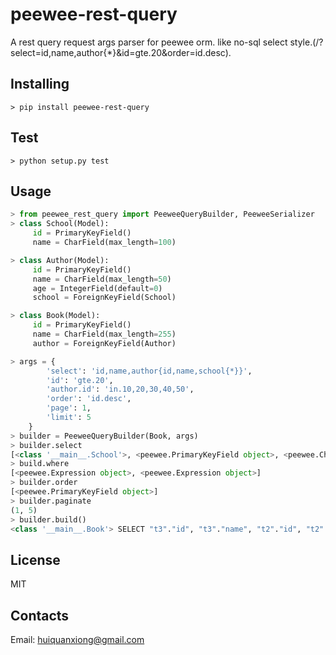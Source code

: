 # peewee-rest-query

A rest query request args parser for peewee orm. like no-sql select style.(/?select=id,name,author{*}&id=gte.20&order=id.desc).

## Installing

    > pip install peewee-rest-query

## Test

    > python setup.py test

## Usage

```python
> from peewee_rest_query import PeeweeQueryBuilder, PeeweeSerializer
> class School(Model):
     id = PrimaryKeyField()
     name = CharField(max_length=100)

> class Author(Model):
     id = PrimaryKeyField()
     name = CharField(max_length=50)
     age = IntegerField(default=0)
     school = ForeignKeyField(School)

> class Book(Model):
     id = PrimaryKeyField()
     name = CharField(max_length=255)
     author = ForeignKeyField(Author)

> args = {
        'select': 'id,name,author{id,name,school{*}}',
        'id': 'gte.20',
        'author.id': 'in.10,20,30,40,50',
        'order': 'id.desc',
        'page': 1,
        'limit': 5
    }
> builder = PeeweeQueryBuilder(Book, args)
> builder.select
[<class '__main__.School'>, <peewee.PrimaryKeyField object>, <peewee.CharField object>, <peewee.PrimaryKeyField object>, <peewee.CharField object>]
> build.where
[<peewee.Expression object>, <peewee.Expression object>]
> builder.order
[<peewee.PrimaryKeyField object>]
> builder.paginate
(1, 5)
> builder.build()
<class '__main__.Book'> SELECT "t3"."id", "t3"."name", "t2"."id", "t2"."name", "t1"."id", "t1"."name" FROM "book" AS t1 INNER JOIN "author" AS t2 ON ("t1"."author_id" = "t2"."id") INNER JOIN "school" AS t3 ON ("t2"."school_id" = "t3"."id") WHERE (("t1"."id" >= ?) AND ("t2"."id" IN (?, ?, ?, ?, ?))) ORDER BY "t1"."id" DESC LIMIT 5 OFFSET 0 [20, 10, 20, 30, 40, 50]
```

## License

MIT

## Contacts

Email: huiquanxiong@gmail.com
